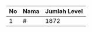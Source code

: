 | No | Nama            | Jumlah Level |
|----|-----------------|--------------|
| 1  | #    |    1872        |
